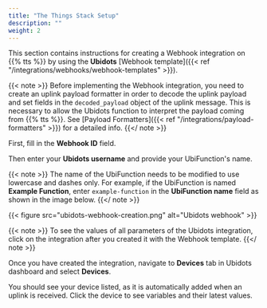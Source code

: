 ```yaml
---
title: "The Things Stack Setup"
description: ""
weight: 2
---
```


This section contains instructions for creating a Webhook integration on {{% tts %}} by using the **Ubidots** [Webhook template]({{< ref "/integrations/webhooks/webhook-templates" >}}).

<!--more-->

{{< note >}} Before implementing the Webhook integration, you need to create an uplink payload formatter in order to decode the uplink payload and set fields in the `decoded_payload` object of the uplink message. This is necessary to allow the Ubidots function to interpret the payload coming from {{% tts %}}. See [Payload Formatters]({{< ref "/integrations/payload-formatters" >}}) for a detailed info. {{</ note >}}

First, fill in the **Webhook ID** field.

Then enter your **Ubidots username** and provide your UbiFunction's name.

{{< note >}} The name of the UbiFunction needs to be modified to use lowercase and dashes only. For example, if the UbiFunction is named **Example Function**, enter `example-function` in the **UbiFunction name** field as shown in the image below. {{</ note >}}

{{< figure src="ubidots-webhook-creation.png" alt="Ubidots webhook" >}}

{{< note >}} To see the values of all parameters of the Ubidots integration, click on the integration after you created it with the Webhook template. {{</ note >}}

Once you have created the integration, navigate to **Devices** tab in Ubidots dashboard and select **Devices**. 

You should see your device listed, as it is automatically added when an uplink is received. Click the device to see variables and their latest values.
